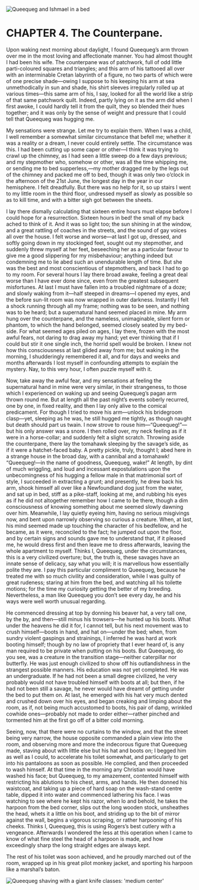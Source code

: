 ![Queequeg and Ishmael in a bed](/img/jpg/ch004_1.jpg)

# CHAPTER 4. The Counterpane.

Upon waking next morning about daylight, I found Queequeg’s arm thrown over me
in the most loving and affectionate manner. You had almost thought I had been
his wife. The counterpane was of patchwork, full of odd little parti-coloured
squares and triangles; and this arm of his tattooed all over with an
interminable Cretan labyrinth of a figure, no two parts of which were of one
precise shade—owing I suppose to his keeping his arm at sea unmethodically in
sun and shade, his shirt sleeves irregularly rolled up at various times—this
same arm of his, I say, looked for all the world like a strip of that same
patchwork quilt. Indeed, partly lying on it as the arm did when I first awoke, I
could hardly tell it from the quilt, they so blended their hues together; and it
was only by the sense of weight and pressure that I could tell that Queequeg was
hugging me.

My sensations were strange. Let me try to explain them. When I was a child, I
well remember a somewhat similar circumstance that befell me; whether it was a
reality or a dream, I never could entirely settle. The circumstance was this. I
had been cutting up some caper or other—I think it was trying to crawl up the
chimney, as I had seen a little sweep do a few days previous; and my stepmother
who, somehow or other, was all the time whipping me, or sending me to bed
supperless,—my mother dragged me by the legs out of the chimney and packed me
off to bed, though it was only two o’clock in the afternoon of the 21st June,
the longest day in the year in our hemisphere. I felt dreadfully. But there was
no help for it, so up stairs I went to my little room in the third floor,
undressed myself as slowly as possible so as to kill time, and with a bitter
sigh got between the sheets.

I lay there dismally calculating that sixteen entire hours must elapse before I
could hope for a resurrection. Sixteen hours in bed! the small of my back ached
to think of it. And it was so light too; the sun shining in at the window, and a
great rattling of coaches in the streets, and the sound of gay voices all over
the house. I felt worse and worse—at last I got up, dressed, and softly going
down in my stockinged feet, sought out my stepmother, and suddenly threw myself
at her feet, beseeching her as a particular favour to give me a good slippering
for my misbehaviour; anything indeed but condemning me to lie abed such an
unendurable length of time. But she was the best and most conscientious of
stepmothers, and back I had to go to my room. For several hours I lay there
broad awake, feeling a great deal worse than I have ever done since, even from
the greatest subsequent misfortunes. At last I must have fallen into a troubled
nightmare of a doze; and slowly waking from it—half steeped in dreams—I opened
my eyes, and the before sun-lit room was now wrapped in outer darkness.
Instantly I felt a shock running through all my frame; nothing was to be seen,
and nothing was to be heard; but a supernatural hand seemed placed in mine. My
arm hung over the counterpane, and the nameless, unimaginable, silent form or
phantom, to which the hand belonged, seemed closely seated by my bed-side. For
what seemed ages piled on ages, I lay there, frozen with the most awful fears,
not daring to drag away my hand; yet ever thinking that if I could but stir it
one single inch, the horrid spell would be broken. I knew not how this
consciousness at last glided away from me; but waking in the morning, I
shudderingly remembered it all, and for days and weeks and months afterwards I
lost myself in confounding attempts to explain the mystery. Nay, to this very
hour, I often puzzle myself with it.

Now, take away the awful fear, and my sensations at feeling the supernatural
hand in mine were very similar, in their strangeness, to those which I
experienced on waking up and seeing Queequeg’s pagan arm thrown round me. But at
length all the past night’s events soberly recurred, one by one, in fixed
reality, and then I lay only alive to the comical predicament. For though I
tried to move his arm—unlock his bridegroom clasp—yet, sleeping as he was, he
still hugged me tightly, as though naught but death should part us twain. I now
strove to rouse him—“Queequeg!”—but his only answer was a snore. I then rolled
over, my neck feeling as if it were in a horse-collar; and suddenly felt a
slight scratch. Throwing aside the counterpane, there lay the tomahawk sleeping
by the savage’s side, as if it were a hatchet-faced baby. A pretty pickle,
truly, thought I; abed here in a strange house in the broad day, with a cannibal
and a tomahawk! “Queequeg!—in the name of goodness, Queequeg, wake!” At length,
by dint of much wriggling, and loud and incessant expostulations upon the
unbecomingness of his hugging a fellow male in that matrimonial sort of style, I
succeeded in extracting a grunt; and presently, he drew back his arm, shook
himself all over like a Newfoundland dog just from the water, and sat up in bed,
stiff as a pike-staff, looking at me, and rubbing his eyes as if he did not
altogether remember how I came to be there, though a dim consciousness of
knowing something about me seemed slowly dawning over him. Meanwhile, I lay
quietly eyeing him, having no serious misgivings now, and bent upon narrowly
observing so curious a creature. When, at last, his mind seemed made up touching
the character of his bedfellow, and he became, as it were, reconciled to the
fact; he jumped out upon the floor, and by certain signs and sounds gave me to
understand that, if it pleased me, he would dress first and then leave me to
dress afterwards, leaving the whole apartment to myself. Thinks I, Queequeg,
under the circumstances, this is a very civilized overture; but, the truth is,
these savages have an innate sense of delicacy, say what you will; it is
marvellous how essentially polite they are. I pay this particular compliment to
Queequeg, because he treated me with so much civility and consideration, while I
was guilty of great rudeness; staring at him from the bed, and watching all his
toilette motions; for the time my curiosity getting the better of my breeding.
Nevertheless, a man like Queequeg you don’t see every day, he and his ways were
well worth unusual regarding.

He commenced dressing at top by donning his beaver hat, a very tall one, by the
by, and then—still minus his trowsers—he hunted up his boots. What under the
heavens he did it for, I cannot tell, but his next movement was to crush
himself—boots in hand, and hat on—under the bed; when, from sundry violent
gaspings and strainings, I inferred he was hard at work booting himself; though
by no law of propriety that I ever heard of, is any man required to be private
when putting on his boots. But Queequeg, do you see, was a creature in the
transition stage—neither caterpillar nor butterfly. He was just enough civilized
to show off his outlandishness in the strangest possible manners. His education
was not yet completed. He was an undergraduate. If he had not been a small
degree civilized, he very probably would not have troubled himself with boots at
all; but then, if he had not been still a savage, he never would have dreamt of
getting under the bed to put them on. At last, he emerged with his hat very much
dented and crushed down over his eyes, and began creaking and limping about the
room, as if, not being much accustomed to boots, his pair of damp, wrinkled
cowhide ones—probably not made to order either—rather pinched and tormented him
at the first go off of a bitter cold morning.

Seeing, now, that there were no curtains to the window, and that the street
being very narrow, the house opposite commanded a plain view into the room, and
observing more and more the indecorous figure that Queequeg made, staving about
with little else but his hat and boots on; I begged him as well as I could, to
accelerate his toilet somewhat, and particularly to get into his pantaloons as
soon as possible. He complied, and then proceeded to wash himself. At that time
in the morning any Christian would have washed his face; but Queequeg, to my
amazement, contented himself with restricting his ablutions to his chest, arms,
and hands. He then donned his waistcoat, and taking up a piece of hard soap on
the wash-stand centre table, dipped it into water and commenced lathering his
face. I was watching to see where he kept his razor, when lo and behold, he
takes the harpoon from the bed corner, slips out the long wooden stock,
unsheathes the head, whets it a little on his boot, and striding up to the bit
of mirror against the wall, begins a vigorous scraping, or rather harpooning of
his cheeks. Thinks I, Queequeg, this is using Rogers’s best cutlery with a
vengeance. Afterwards I wondered the less at this operation when I came to know
of what fine steel the head of a harpoon is made, and how exceedingly sharp the
long straight edges are always kept.

The rest of his toilet was soon achieved, and he proudly marched out of the
room, wrapped up in his great pilot monkey jacket, and sporting his harpoon like
a marshal’s baton.

![Queequeg shaving with a giant knife](/img/jpg/ch004_2.jpg) classes: 'medium
center'
